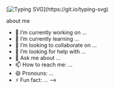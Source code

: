 [![Typing SVG](https://readme-typing-svg.demolab.com?font=Share+Tech&size=24&pause=1000&color=F7C25D&background=FFFBFA00&vCenter=true&lines=Hello+Everyone!!%2C+This+is+Prakhar+Dubey.;Welcome+to+my+Github+Page..)](https://git.io/typing-svg)

about me
- 🔭 I’m currently working on ...
- 🌱 I’m currently learning ...
- 👯 I’m looking to collaborate on ...
- 🤔 I’m looking for help with ...
- 💬 Ask me about ...
- 📫 How to reach me: ...
- 😄 Pronouns: ...
- ⚡ Fun fact: ...
-->
